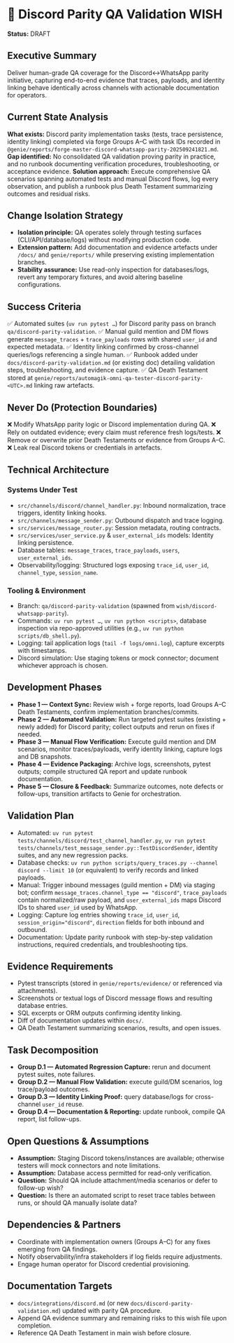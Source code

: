 # 🧞 Discord Parity QA Validation WISH

**Status:** DRAFT

## Executive Summary
Deliver human-grade QA coverage for the Discord↔WhatsApp parity initiative, capturing end-to-end evidence that traces, payloads, and identity linking behave identically across channels with actionable documentation for operators.

## Current State Analysis
**What exists:** Discord parity implementation tasks (tests, trace persistence, identity linking) completed via forge Groups A–C with task IDs recorded in `@genie/reports/forge-master-discord-whatsapp-parity-202509241821.md`.
**Gap identified:** No consolidated QA validation proving parity in practice, and no runbook documenting verification procedures, troubleshooting, or acceptance evidence.
**Solution approach:** Execute comprehensive QA scenarios spanning automated tests and manual Discord flows, log every observation, and publish a runbook plus Death Testament summarizing outcomes and residual risks.

## Change Isolation Strategy
- **Isolation principle:** QA operates solely through testing surfaces (CLI/API/database/logs) without modifying production code.
- **Extension pattern:** Add documentation and evidence artefacts under `/docs/` and `genie/reports/` while preserving existing implementation branches.
- **Stability assurance:** Use read-only inspection for databases/logs, revert any temporary fixtures, and avoid altering baseline configurations.

## Success Criteria
✅ Automated suites (`uv run pytest …`) for Discord parity pass on branch `qa/discord-parity-validation`.
✅ Manual guild mention and DM flows generate `message_traces` + `trace_payloads` rows with shared `user_id` and expected metadata.
✅ Identity linking confirmed by cross-channel queries/logs referencing a single human.
✅ Runbook added under `docs/discord-parity-validation.md` (or existing doc) detailing validation steps, troubleshooting, and evidence capture.
✅ QA Death Testament stored at `genie/reports/automagik-omni-qa-tester-discord-parity-<UTC>.md` linking raw artefacts.

## Never Do (Protection Boundaries)
❌ Modify WhatsApp parity logic or Discord implementation during QA.
❌ Rely on outdated evidence; every claim must reference fresh logs/tests.
❌ Remove or overwrite prior Death Testaments or evidence from Groups A–C.
❌ Leak real Discord tokens or credentials in artefacts.

## Technical Architecture

### Systems Under Test
- `src/channels/discord/channel_handler.py`: Inbound normalization, trace triggers, identity linking hooks.
- `src/channels/message_sender.py`: Outbound dispatch and trace logging.
- `src/services/message_router.py`: Session metadata, routing contracts.
- `src/services/user_service.py` & `user_external_ids` models: Identity linking persistence.
- Database tables: `message_traces`, `trace_payloads`, `users`, `user_external_ids`.
- Observability/logging: Structured logs exposing `trace_id`, `user_id`, `channel_type`, `session_name`.

### Tooling & Environment
- Branch: `qa/discord-parity-validation` (spawned from `wish/discord-whatsapp-parity`).
- Commands: `uv run pytest …`, `uv run python <scripts>`, database inspection via repo-approved utilities (e.g., `uv run python scripts/db_shell.py`).
- Logging: tail application logs (`tail -f logs/omni.log`), capture excerpts with timestamps.
- Discord simulation: Use staging tokens or mock connector; document whichever approach is chosen.

## Development Phases
- **Phase 1 — Context Sync:** Review wish + forge reports, load Groups A–C Death Testaments, confirm implementation branches/commits.
- **Phase 2 — Automated Validation:** Run targeted pytest suites (existing + newly added) for Discord parity; collect outputs and rerun on fixes if needed.
- **Phase 3 — Manual Flow Verification:** Execute guild mention and DM scenarios, monitor traces/payloads, verify identity linking, capture logs and DB snapshots.
- **Phase 4 — Evidence Packaging:** Archive logs, screenshots, pytest outputs; compile structured QA report and update runbook documentation.
- **Phase 5 — Closure & Feedback:** Summarize outcomes, note defects or follow-ups, transition artifacts to Genie for orchestration.

## Validation Plan
- Automated: `uv run pytest tests/channels/discord/test_channel_handler.py`, `uv run pytest tests/channels/test_message_sender.py::TestDiscordSender`, identity suites, and any new regression packs.
- Database checks: `uv run python scripts/query_traces.py --channel discord --limit 10` (or equivalent) to verify records and linked payloads.
- Manual: Trigger inbound messages (guild mention + DM) via staging bot; confirm `message_traces.channel_type == "discord"`, `trace_payloads` contain normalized/raw payload, and `user_external_ids` maps Discord IDs to shared `user_id` used by WhatsApp.
- Logging: Capture log entries showing `trace_id`, `user_id`, `session_origin="discord"`, `direction` fields for both inbound and outbound.
- Documentation: Update parity runbook with step-by-step validation instructions, required credentials, and troubleshooting tips.

## Evidence Requirements
- Pytest transcripts (stored in `genie/reports/evidence/` or referenced via attachments).
- Screenshots or textual logs of Discord message flows and resulting database entries.
- SQL excerpts or ORM outputs confirming identity linking.
- Diff of documentation updates within `docs/`.
- QA Death Testament summarizing scenarios, results, and open issues.

## Task Decomposition
- **Group D.1 — Automated Regression Capture:** rerun and document pytest suites, note failures.
- **Group D.2 — Manual Flow Validation:** execute guild/DM scenarios, log trace/payload outcomes.
- **Group D.3 — Identity Linking Proof:** query database/logs for cross-channel `user_id` reuse.
- **Group D.4 — Documentation & Reporting:** update runbook, compile QA report, list follow-ups.

## Open Questions & Assumptions
- **Assumption:** Staging Discord tokens/instances are available; otherwise testers will mock connectors and note limitations.
- **Assumption:** Database access permitted for read-only verification.
- **Question:** Should QA include attachment/media scenarios or defer to follow-up wish?
- **Question:** Is there an automated script to reset trace tables between runs, or should QA manually isolate data?

## Dependencies & Partners
- Coordinate with implementation owners (Groups A–C) for any fixes emerging from QA findings.
- Notify observability/infra stakeholders if log fields require adjustments.
- Engage human operator for Discord credential provisioning.

## Documentation Targets
- `docs/integrations/discord.md` (or new `docs/discord-parity-validation.md`) updated with parity QA procedure.
- Append QA evidence summary and remaining risks to this wish file upon completion.
- Reference QA Death Testament in main wish before closure.

